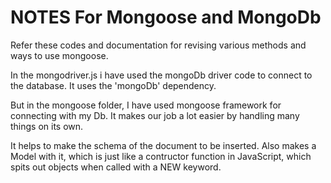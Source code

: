 # NOTES For Mongoose and MongoDb

Refer these codes and documentation for revising various methods and ways to use mongoose.

In the mongodriver.js i have used the mongoDb driver code to connect to the database. It uses the 'mongoDb' dependency.

But in the mongoose folder, I have used mongoose framework for connecting with my Db. It makes our job a lot easier by handling many things on its own.

It helps to make the schema of the document to be inserted.
Also makes a Model with it, which is just like a contructor function in JavaScript, which spits out objects when called with a NEW keyword.
